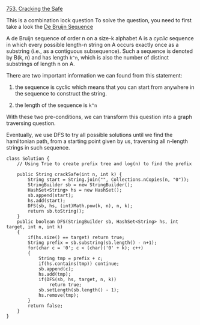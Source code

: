 [753. Cracking the Safe](https://leetcode.com/problems/cracking-the-safe/)

This is a combination lock question
To solve the question, you need to first take a look the [De Bruijn Sequence](https://en.wikipedia.org/wiki/De_Bruijn_sequence) 

A de Bruijn sequence of order n on a size-k alphabet A is a *cyclic* sequence in which every possible length-n string on A occurs exactly once as a substring (i.e., as a contiguous subsequence). Such a sequence is denoted by B(k, n) and has length `k^n`, which is also the number of distinct substrings of length n on A.

There are two important information we can found from this statement: 

1. the sequence is cyclic which means that you can start from anywhere in the sequence to construct the string.

2. the length of the sequence is `k^n`

With these two pre-conditions, we can transform this question into a graph traversing question.

Eventually, we use DFS to try all possible solutions until we find the hamiltonian path, from a starting point given by us, traversing all n-length strings in such sequence.

```
class Solution {
    // Using Trie to create prefix tree and log(n) to find the prefix
    
    public String crackSafe(int n, int k) {
        String start = String.join("", Collections.nCopies(n, "0"));
        StringBuilder sb = new StringBuilder();
        HashSet<String> hs = new HashSet();
        sb.append(start);
        hs.add(start);
        DFS(sb, hs, (int)Math.pow(k, n), n, k);
        return sb.toString();
    }
    public boolean DFS(StringBuilder sb, HashSet<String> hs, int target, int n, int k)
    {
        if(hs.size() == target) return true;
        String prefix = sb.substring(sb.length() - n+1);
        for(char c = '0'; c < (char)('0' + k); c++)
        {
            String tmp = prefix + c;
            if(hs.contains(tmp)) continue;
            sb.append(c);
            hs.add(tmp);
            if(DFS(sb, hs, target, n, k))
                return true;
            sb.setLength(sb.length() - 1);
            hs.remove(tmp);
        }
        return false;
    }
}
```
